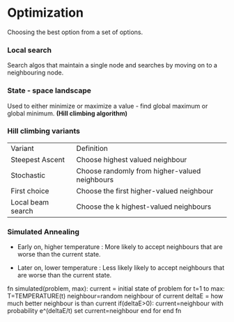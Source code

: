 # Optimization

Choosing the best option from a set of options.

### Local search 

Search algos that maintain a single node and searches by moving on to a neighbouring node.

### State - space landscape  

Used to either minimize or maximize a value - find global maximum or global minimum. **(Hill climbing algorithm)**

### Hill climbing variants

<table>
    <tr>
        <td>Variant</td>
        <td>Definition</td>
    </tr>
    <tr>
        <td>Steepest Ascent</td>
        <td>Choose highest valued neighbour</td>
    </tr>
    <tr>
        <td>Stochastic</td>
        <td>Choose randomly from higher-valued neighbours</td>
    </tr>
    <tr>
        <td>First choice</td>
        <td>Choose the first higher-valued neighbour</td>
    </tr>
    <tr>
        <td>Local beam search</td>
        <td>Choose the k highest-valued neighbours</td>
    </tr>
</table>


### Simulated Annealing 

* Early on, higher temperature : More likely to accept neighbours that are worse than the current state.

* Later on, lower temperature : Less likely likely to accept neighbours that are worse than the current state.

fn simulated(problem, max):
    current = initial state of problem
    for t=1 to max:
        T=TEMPERATURE(t)
        neighbour=random neighbour of current
        deltaE = how much better neighbour is than current
        if(deltaE>0):
            current=neighbour
        with probability e^(deltaE/t) set current=neighbour
    end for
end fn